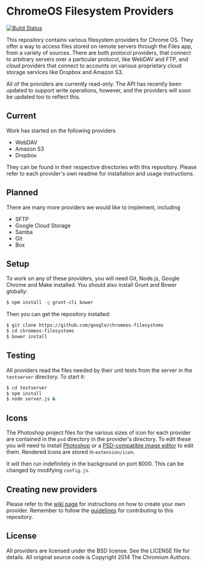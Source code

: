 # ChromeOS Filesystem Providers

[![Build Status][travis image]][travis]

This repository contains various filesystem providers for Chrome OS. They offer a way to access files stored on remote servers through the Files app, from a variety of sources. There are both *protocol* providers, that connect to arbitrary servers over a particular protocol, like WebDAV and FTP, and *cloud* providers that connect to accounts on various proprietary cloud storage services like Dropbox and Amazon S3.

All of the providers are currently read-only. The API has recently been updated to support write operations, however, and the providers will soon be updated too to reflect this.

## Current

Work has started on the following providers

- WebDAV
- Amazon S3
- Dropbox

They can be found in their respective directories with this repository. Please refer to each provider's own readme for installation and usage instructions.

## Planned

There are many more providers we would like to implement, including

- SFTP
- Google Cloud Storage
- Samba
- Git
- Box

## Setup

To work on any of these providers, you will need Git, Node.js, Google Chrome and Make installed. You should also install Grunt and Bower globally:

```bash
$ npm install -g grunt-cli bower
```

Then you can get the repository installed:

```bash
$ git clone https://github.com/google/chromeos-filesystems
$ cd chromeos-filesystems
$ bower install
```

## Testing

All providers read the files needed by their unit tests from the server in the `testserver` directory. To start it:

```bash
$ cd testserver
$ npm install
$ node server.js &
```

## Icons

The Photoshop project files for the various sizes of icon for each provider are contained in the `psd` directory in the provider's directory. To edit these you will need to install [Photoshop][] or a [PSD-compatible image editor][psdeditor] to edit them. Rendered icons are stored in `extension/icon`.

It will then run indefinitely in the background on port 8000. This can be changed by modifying `config.js`.

## Creating new providers

Please refer to the [wiki page][create-provider] for instructions on how to create your own provider. Remember to follow the [guidelines](CONTRIBUTING.md) for contributing to this repository.

## License

All providers are licensed under the BSD license. See the LICENSE file for details.
All original source code is Copyright 2014 The Chromium Authors.

[travis image]: https://travis-ci.org/google/chromeos-filesystems.svg?branch=master
[travis]: https://travis-ci.org/google/chromeos-filesystems
[photoshop]: http://www.photoshop.com/
[psdeditor]: http://www.makeuseof.com/tag/the-best-ways-to-open-a-psd-file-without-photoshop/
[create-provider]: https://github.com/google/chromeos-filesystems/wiki/Creating-a-new-provider
